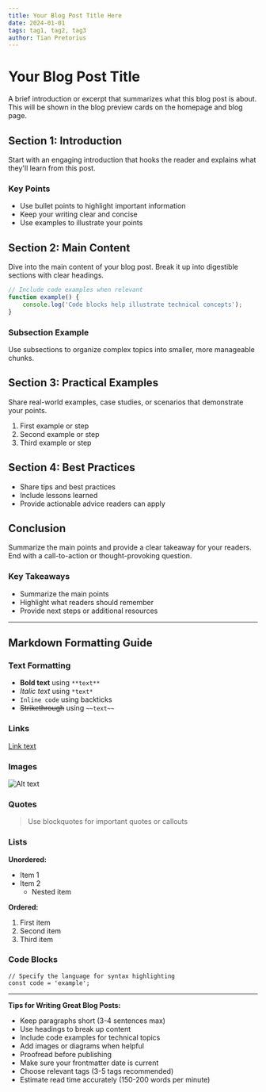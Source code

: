 ```yaml
---
title: Your Blog Post Title Here
date: 2024-01-01
tags: tag1, tag2, tag3
author: Tian Pretorius
---
```


# Your Blog Post Title

A brief introduction or excerpt that summarizes what this blog post is about. This will be shown in the blog preview cards on the homepage and blog page.

## Section 1: Introduction

Start with an engaging introduction that hooks the reader and explains what they'll learn from this post.

### Key Points
- Use bullet points to highlight important information
- Keep your writing clear and concise
- Use examples to illustrate your points

## Section 2: Main Content

Dive into the main content of your blog post. Break it up into digestible sections with clear headings.

```javascript
// Include code examples when relevant
function example() {
    console.log('Code blocks help illustrate technical concepts');
}
```

### Subsection Example

Use subsections to organize complex topics into smaller, more manageable chunks.

## Section 3: Practical Examples

Share real-world examples, case studies, or scenarios that demonstrate your points.

1. First example or step
2. Second example or step
3. Third example or step

## Section 4: Best Practices

- Share tips and best practices
- Include lessons learned
- Provide actionable advice readers can apply

## Conclusion

Summarize the main points and provide a clear takeaway for your readers. End with a call-to-action or thought-provoking question.

### Key Takeaways

- Summarize the main points
- Highlight what readers should remember
- Provide next steps or additional resources

---

## Markdown Formatting Guide

### Text Formatting
- **Bold text** using `**text**`
- *Italic text* using `*text*`
- `Inline code` using backticks
- ~~Strikethrough~~ using `~~text~~`

### Links
[Link text](https://example.com)

### Images
![Alt text](image-url.jpg)

### Quotes
> Use blockquotes for important quotes or callouts

### Lists
**Unordered:**
- Item 1
- Item 2
  - Nested item

**Ordered:**
1. First item
2. Second item
3. Third item

### Code Blocks
```language
// Specify the language for syntax highlighting
const code = 'example';
```

---

**Tips for Writing Great Blog Posts:**
- Keep paragraphs short (3-4 sentences max)
- Use headings to break up content
- Include code examples for technical topics
- Add images or diagrams when helpful
- Proofread before publishing
- Make sure your frontmatter date is current
- Choose relevant tags (3-5 tags recommended)
- Estimate read time accurately (150-200 words per minute)
